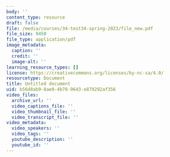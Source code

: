 ```yaml
---
body: ''
content_type: resource
draft: false
file: /media/courses/34-test34-spring-2023/file_new.pdf
file_size: 9450
file_type: application/pdf
image_metadata:
  caption: ''
  credit: ''
  image-alt: ''
learning_resource_types: []
license: https://creativecommons.org/licenses/by-nc-sa/4.0/
resourcetype: Document
title: Untitled document
uid: b56d8ab9-8ae0-4b70-9643-e879292af356
video_files:
  archive_url: ''
  video_captions_file: ''
  video_thumbnail_file: ''
  video_transcript_file: ''
video_metadata:
  video_speakers: ''
  video_tags: ''
  youtube_description: ''
  youtube_id: ''
---
```

